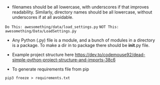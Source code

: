 * filenames should be all lowercase, with underscores if that improves readability. Similarly, directory names should be all lowercase, without underscores if at all avoidable.

`Do This: awesomething/data/load_settings.py`
`NOT This: awesomething/Data/LoadSettings.py`

* Any Python (.py) file is a module, and a bunch of modules in a directory is a package. To make a dir in to package there should be __init__.py file. 

* Example project structure here https://dev.to/codemouse92/dead-simple-python-project-structure-and-imports-38c6

* To generate requirements file from pip  

`pip3 freeze > requirements.txt`